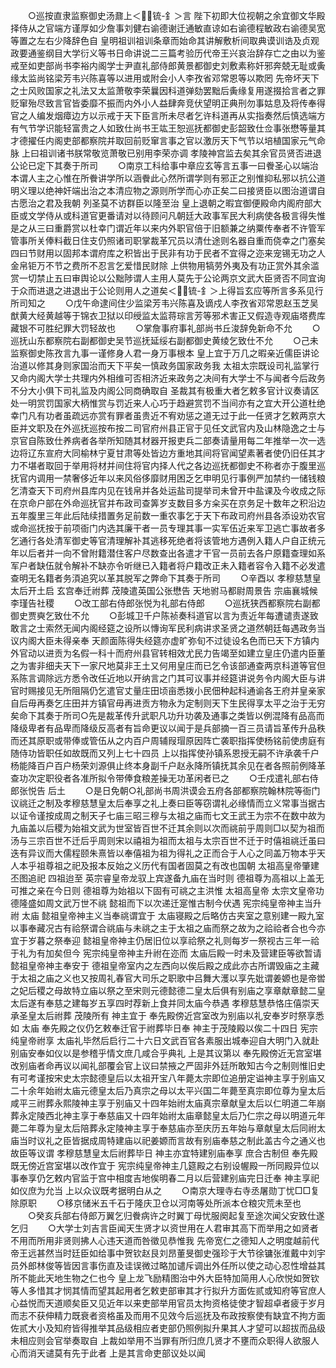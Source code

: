 <!-- { "loadSidebar": true } -->
　　○巡按直隶监察御史汤鼐上＜锍-釒＞言  陛下初即大位视朝之余宜御文华殿择侍从之官端方谨厚如少詹事刘健右谕德谢迁通敏直谅如右谕德程敏政右谕德吴宽等置之左右少降辞色自  皇明祖训祖训条章而始命其讲解敷析间取典谟训诰及贞观政要通鉴纲目大学衍义等书日命讲说二三篇考验历代帝王兴哀治辞存亡之由以为鉴戒至如吏部尚书李裕内阁学士尹直礼部侍郎黄景都御史刘敷素称奸邪奔兢无耻或夤缘太监尚铭梁芳韦兴陈喜等以进用或附会小人李孜省邓常恩等以欺罔  先帝坏天下之士风败国家之礼法又太监萧敬李荣曩因科道弹劾罢黜后夤缘复用遂掇拾言者之罪贬窜殆尽致言官皆委靡不振而内外小人益肆奔竞伏望明正典刑勿事姑息及将传奉得官之人编发烟瘴边方以示戒于天下臣言所未尽者乞许科道再从实指奏然后慎选端方有气节学识能轻富贵之人如致仕尚书王竑王恕巡抚都御史彭韶致仕佥事张懋等量其才德擢任内阁吏部都察院并取回前贬窜言事之官以激厉天下气节以培植国家元气命脉  上曰祖训诸书朕常敬览萧敬已别用李荣亦调  孝陵神宫监去矣其余官员贤否进退公论已定下其奏于所司
　　○南京工科给事中章应玄等言五事一曰餋圣心以端治本谓人主之心惟在所餋讲学所以涵餋此心然所谓学则有邪正之别惟抑私邪以抗公道明义理以绝神奸端出治之本清应物之源则所学而心亦正矣二曰接贤臣以图治道谓自古愿治之君及我朝  列圣莫不访群臣以隆至治  皇上退朝之暇宜御便殿命内阁府部大臣或文学侍从或科道官更番请对以待顾问凡朝廷大政事军民大利病使各极言得失惟是之从三曰重爵赏以杜幸门谓近年以来内外职官倍于旧额兼之纳粟传奉者不许管军管事所关俸料截日住支仍照诸司职掌裁革冗员以清仕途则名器自重而侥幸之门塞矣四曰节财用以固邦本谓府库之积皆出于民非有功于民者不宜得之迩来宠锡无功之人金帛钜万不节之费所不忍言乞爱惜民财除  上供物用犒劳外夷及有功正赏外其余滥赏一切禁止五曰审舆论以公黜陟谓人主用人莫先于公论两京文武大臣贤否不同宜询于众而进退之进退出于公论则用人之道矣＜锍-釒＞上得旨玄应等所言多系见行所司知之
　　○戊午命逮间住少监梁芳韦兴陈喜及谪戍人李孜省邓常恩赵玉芝吴猷黄大经黄越等于锦衣卫狱以印绶监太监蒋琮言芳等邪术害正又假造寺观庙塔费库藏银不可胜纪罪大罚轻故也
　　○掌詹事府事礼部尚书丘浚辞免新命不允
　　○巡抚山东都察院右副都御史吴节巡抚延绥右副都御史黄绫乞致仕不允
　　○己未监察御史陈孜言九事一谨修身人君一身万事根本  皇上宜于万几之暇亲近儒臣讲论治道以修其身则家国治而天下平矣一慎政务国家政务我  太祖太宗既设司礼监掌行又命内阁大学士共理内外相维可否相济近来政务之决间有大学士不与闻者今后政务不分大小俱下司礼监及内阁公同商确取自  圣裁其有极重大者乞敕多官计议奏请区处一明赏罚国家大柄惟赏与罚近来人心巧于趋避赏罚不当间亦有之宜大开公道杜绝幸门凡有功者虽疏远亦赏有罪者虽贵近不宥劝惩之道无过于此一任贤才乞敕两京大臣并文职及在外巡抚巡按布按二司官府州县正官于见任文武官内及山林隐逸之士与京官自陈致仕养病者各举所知随其材器开报吏兵二部奏请量用每二年推举一次一选边将辽东宣府大同榆林宁夏甘肃等处皆边方重地其间将官闻望素著者使仍旧任其才力不堪者取回于举用将材并间住将官内择人代之各边巡抚都御史不称者亦于腹里巡抚官内调用一禁奢侈近年以来风俗侈靡财用困乏乞申明见行事例严加禁约一储钱粮乞清查天下司府州县库内见在钱帛并各处运盐司提举司未曾开中盐课及今收成之际在京命户部在外命巡抚官并布政司查筭岁支数目多方籴买在京务足十数年之积沿边五年腹里三年此后陆续措置务足前数一重农事乞于天下布政司府州县各添设劝农官或命巡抚按于前项衙门内选其廉干者一员专理其事一实军伍近来军卫逃亡事故者多乞通行各处清军御史等官清理解补其逃移死绝者将该管地方遇例入籍人户自正统元年以后者并一向不曾附籍潜住客户尽数查出各遣才干官一员前去各户原籍查理如系军户者缺伍就令解补不缺亦令听继已入籍者将户籍改正未入籍者容令入籍不必发遣查明无名籍者务湏追究以革其脱军之弊命下其奏于所司
　　○辛酉以  孝穆慈慧皇太后开土启  玄宫奉迁祔葬  茂陵遣英国公张懋告  天地驸马都尉周景告  宗庙襄城候李瑾告社稷
　　○改工部右侍郎张悦为礼部右侍郎
　　○巡抚狭西都察院右副都御史贾奭乞致仕不允
　　○彭城卫千户陈祯奏科道官以言为责近年每遭谴责遂致敢言之士索然无闻内阁经筵之设所以慱询军民利病讲求圣贤之道然朝廷每遇政务当议内阁大臣未得亲奉  天颜面陈得失经筵亦虚旷弥旬不过徒设名色而已天下方镇内外官动以进贡为名假一科十而府州县官转相效尤民力告竭至如建立皇庄仍遣内臣董之为害非细夫天下一家尺地莫非王土又何用皇庄而已乞令该部通查两京科道等官但系陈言调除远方悉令改任近地以开纳言之门其可议事并经筵讲说务令内阁大臣与讲官时赐接见无所阻隔仍乞遣官丈量庄田顷亩悉拨小民佃种起科通谕各王府并皇亲家自后毋再奏乞庄田并方镇官毋再进贡方物永为定制则天下生民得享太平之治于无穷矣命下其奏于所司○先是裁革传升武职凡功升功袭及通事之类皆以例混降有品高而降级卑者有品卑而降级反高者有旨命更议以闻于是兵部摘一百三员请旨革传升品秩而还其原职或带俸或管伍从之内百户周辅叚瑁原因阵亡袭职指挥使杨铭前使虏庭有随侍功皆职任如故既而又列上七十四员  上以指挥使孙镇系恩授无嗣不许承袭千户杨能降百户百户杨荣刘源俱止终本身副千户赵永降所镇抚其余见在者各照前例降革查功次定职役者各准所拟令带俸食粮差操无功革闲者已之
　　○壬戍遣礼部右侍郎张悦告  后土
　　○是日免朝○礼部尚书周洪谟会五府各部都察院翰林院等衙门议祧迁之制及孝穆慈慧皇太后奉享之礼上奏曰臣等窃谓礼必缘情而立义常事当据古以证令谨按成周之制天子七庙三昭三穆与太祖之庙而七文王武王为宗不在数中故为九庙盖以后稷为始祖文武为世室皆百世不迁其余则以次而祧前乎周则□以契为祖而汤与三宗百世不迁后乎周则宋以禧祖为祖而太祖与太宗百世不迁于时僖祖祧迁虽曰迭有异议而大儒程颐朱熹皆以奉僖祖为祖为得礼之正而合于人心之同盖万物本乎天人本乎祖尊祖之祀及报本反始之义历代有国者固莫之有改也国朝  太祖高皇帝肇建丕图追祀  四祖迨至  英宗睿皇帝龙驭上宾遂备九庙在当时则  德祖尊为高祖以上盖无可推之亲在今日则  德祖尊为始祖以下固有可祧之主洪惟  太祖高皇帝  太宗文皇帝功德隆盛如周文武万世不祧  懿祖而下以次递迁寔惟古制今伏遇  宪宗纯皇帝神主当升祔  太庙  懿祖皇帝神主义当奉祧谓宜于  太庙寝殿之后略仿古夹室之意别建一殿九室以事奉藏况古有祫祭谓合祧庙与未祧之主于太祖之庙而祭之故为之祫祫者合也今亦宜于岁暮之祭奉迎  懿祖皇帝神主仍居旧位以享祫祭之礼则每岁一祭视古三年一祫于礼为有加矣但今  宪宗纯皇帝神主升祔在迩而  太庙后殿一时未及营建臣等欲暂请  懿祖皇帝神主奉安于  德祖皇帝室内之左西向以俟后殿之成此亦古所谓毁庙之主藏于太祖之庙之义也又按周礼春官大司乐之职歌中吕舞大濩以享先妣谓姜嫄也是帝喾之妃后稷之母故特立庙以祭之至宋则元德懿德二皇太后俱有别庙之享章献章懿二皇太后遂有奉慈之建每岁五享四时荐新上食并同太庙今恭遇  孝穆慈慧恭恪庄僖崇天承圣皇太后祔葬  茂陵所有  神主宜于  奉先殿傍近宫室改为别庙以礼安奉岁时祭享悉如  太庙  奉先殿之仪仍乞敕奉迁官于祔葬毕日奉  神主于茂陵殿以俟二十四日  宪宗纯皇帝祔享  太庙礼毕然后启行二十六日文武百官各素服出城奉迎自大明门入就赴别庙安奉如仪以是参稽乎情文庶几咸合乎典礼  上是其议第以  奉先殿傍近无宫室堪改别庙者命再议以闻礼部覆会官上议曰禁掖之严固非外廷所敢知古今之制则惟旧史有可考谨按宋史太宗懿德皇后以太祖开宝八年薨太宗即位追册定谥神主享于别庙又二十余年始祔太庙元德皇太后乃真宗之母以太平兴国二年薨至真宗即位尊为皇太后咸平三祔葬永熙陵神主享于别庙又十四年始祔太庙真宗章献皇太后以仁明道二年崩葬永定陵西北神主享于奉慈庙又十四年始祔太庙章懿皇太后乃仁宗之母以明道元年薨二年尊为皇太后陪葬永定陵神主享于奉慈庙亦至庆历五年始与章献皇太后同祔太庙当时议礼之臣皆据成周特建庙以祀姜嫄而言故有别庙奉慈之制此盖古今之通义也故臣等议谓  孝穆慈慧皇太后祔葬毕日  神主亦宜特建别庙奉享  庶合古制但  奉先殿既无傍近宫室堪以改作宜于  宪宗纯皇帝神主几筵殿之右别设幄殿一所同殿异位以事奉享仍乞敕内官监于宫中相度吉地俟明春二月以后营建别庙完日迁奉  神主享祀如仪庶为允当  上以众议既考据明白从之
　　○南京大理寺右寺丞屠勋丁忧□□复除原职
　　○移京储米五千石于隆庆卫仓以河南等处所派本仓粮灾荒未至也
　　○癸亥兵部右侍郎万翼乞归餋病许之时翼丁母忧服阕起复至途次闻父安致仕遂乞归
　　○大学士刘吉言臣闻天生贤才以资世用在人君审其高下而举用之如贤者不用而所用非贤则拂人心违天道而咎徵见恭惟我  先帝宽仁之德知人之明度越前代帝王远甚然当时廷臣如给事中贺钦赵艮刘昂董旻御史强珍于大节徐镛张淮戴中刘宇员外郎林俊等皆因言事伤直及诖误微过略加谴斥调出外任所以使之动心忍性增益其所不能此天地生物之仁也今  皇上龙飞励精图治中外大臣特加简用人心欣悦如贺钦等人多惜其才悯其情而望其起用者乞敕吏部审其才行拟升方面佐贰或知府等官庶人心益悦而天道顺矣臣又见近年以来吏部举用官员太拘资格徒使才智超卓者疲于岁月而志不获伸精力既衰者资格虽及而用不见效今后巡抚及布政按察使有缺宜不拘方面佐贰大小及知府皆得推举其品级相应者吏部仍照例拟升果其人才望可以超拔而品级未相应则会官举奏取自  上裁如举用不当罪有所归庶几贤才不壅而众职得人欲服人心而消天谴莫有先于此者  上是其言命吏部议处以闻
